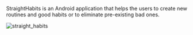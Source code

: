 StraightHabits is an Android application that helps the users to create new routines and good habits or to eliminate pre-existing bad ones.


![straight_habits](https://user-images.githubusercontent.com/92364616/184653933-c03ef776-68b9-4146-91b2-fc4c18fb60e0.png)
